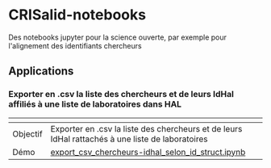 # CRISalid-notebooks
Des notebooks jupyter pour la science ouverte, par exemple pour l'alignement des identifiants chercheurs
## Applications

### Exporter en .csv la liste des chercheurs et de leurs IdHal affiliés à une liste de laboratoires dans HAL
| <!-- -->| <!-- -->|
| ------ | ----------- |
|Objectif | Exporter en .csv la liste des chercheurs et de leurs IdHal rattachés à une liste de laboratoires|
|Démo | [export_csv_chercheurs-idhal_selon_id_struct.ipynb](demo/export_csv_chercheurs-idhal_selon_id_struct.ipynb)|
